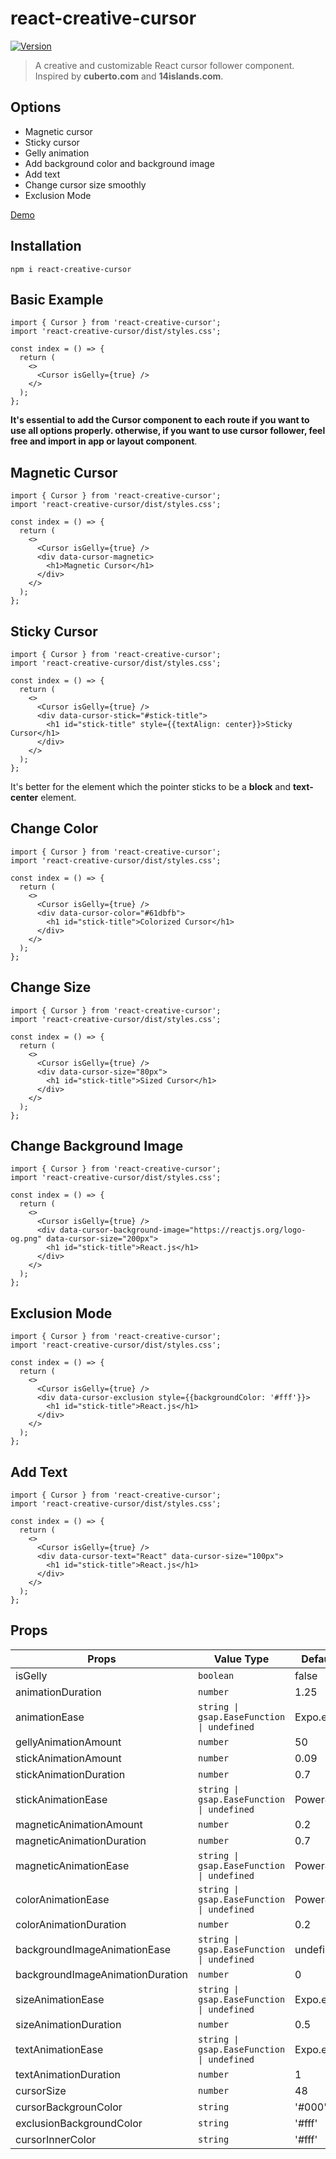 # react-creative-cursor

<a href="https://www.npmjs.com/package/react-creative-cursor"><img src="https://img.shields.io/npm/v/react-creative-cursor.svg" alt="Version"></a>

> A creative and customizable React cursor follower component. Inspired by **cuberto.com** and **14islands.com**.

## Options

- Magnetic cursor
- Sticky cursor
- Gelly animation
- Add background color and background image
- Add text
- Change cursor size smoothly
- Exclusion Mode

<a href="https://react-creative-cursor-demo.vercel.app/">Demo</a>

## Installation

```
npm i react-creative-cursor
```

## Basic Example

```tsx
import { Cursor } from 'react-creative-cursor';
import 'react-creative-cursor/dist/styles.css';

const index = () => {
  return (
    <>
      <Cursor isGelly={true} />
    </>
  );
};
```

**It's essential to add the Cursor component to each route if you want to use all options properly. otherwise, if you want to use cursor follower, feel free and import in app or layout component**.

## Magnetic Cursor

```tsx
import { Cursor } from 'react-creative-cursor';
import 'react-creative-cursor/dist/styles.css';

const index = () => {
  return (
    <>
      <Cursor isGelly={true} />
      <div data-cursor-magnetic>
        <h1>Magnetic Cursor</h1>
      </div>
    </>
  );
};
```

## Sticky Cursor

```tsx
import { Cursor } from 'react-creative-cursor';
import 'react-creative-cursor/dist/styles.css';

const index = () => {
  return (
    <>
      <Cursor isGelly={true} />
      <div data-cursor-stick="#stick-title">
        <h1 id="stick-title" style={{textAlign: center}}>Sticky Cursor</h1>
      </div>
    </>
  );
};
```

It's better for the element which the pointer sticks to be a **block** and **text-center** element.

## Change Color

```tsx
import { Cursor } from 'react-creative-cursor';
import 'react-creative-cursor/dist/styles.css';

const index = () => {
  return (
    <>
      <Cursor isGelly={true} />
      <div data-cursor-color="#61dbfb">
        <h1 id="stick-title">Colorized Cursor</h1>
      </div>
    </>
  );
};
```

## Change Size

```tsx
import { Cursor } from 'react-creative-cursor';
import 'react-creative-cursor/dist/styles.css';

const index = () => {
  return (
    <>
      <Cursor isGelly={true} />
      <div data-cursor-size="80px">
        <h1 id="stick-title">Sized Cursor</h1>
      </div>
    </>
  );
};
```

## Change Background Image

```tsx
import { Cursor } from 'react-creative-cursor';
import 'react-creative-cursor/dist/styles.css';

const index = () => {
  return (
    <>
      <Cursor isGelly={true} />
      <div data-cursor-background-image="https://reactjs.org/logo-og.png" data-cursor-size="200px">
        <h1 id="stick-title">React.js</h1>
      </div>
    </>
  );
};
```

## Exclusion Mode

```tsx
import { Cursor } from 'react-creative-cursor';
import 'react-creative-cursor/dist/styles.css';

const index = () => {
  return (
    <>
      <Cursor isGelly={true} />
      <div data-cursor-exclusion style={{backgroundColor: '#fff'}}>
        <h1 id="stick-title">React.js</h1>
      </div>
    </>
  );
};
```

## Add Text

```tsx
import { Cursor } from 'react-creative-cursor';
import 'react-creative-cursor/dist/styles.css';

const index = () => {
  return (
    <>
      <Cursor isGelly={true} />
      <div data-cursor-text="React" data-cursor-size="100px">
        <h1 id="stick-title">React.js</h1>
      </div>
    </>
  );
};
```

## Props

| Props                            | Value Type                                 | Default Value  |
| -------------------------------- | ------------------------------------------ | -------------- |
| isGelly                          | `boolean`                                  | false          |
| animationDuration                | `number`                                   | 1.25           |
| animationEase                    | `string \| gsap.EaseFunction \| undefined` | Expo.easeOut   |
| gellyAnimationAmount             | `number`                                   | 50             |
| stickAnimationAmount             | `number`                                   | 0.09           |
| stickAnimationDuration           | `number`                                   | 0.7            |
| stickAnimationEase               | `string \| gsap.EaseFunction \| undefined` | Power4.easeOut |
| magneticAnimationAmount          | `number`                                   | 0.2            |
| magneticAnimationDuration        | `number`                                   | 0.7            |
| magneticAnimationEase            | `string \| gsap.EaseFunction \| undefined` | Power4.easeOut |
| colorAnimationEase               | `string \| gsap.EaseFunction \| undefined` | Power4.easeOut |
| colorAnimationDuration           | `number`                                   | 0.2            |
| backgroundImageAnimationEase     | `string \| gsap.EaseFunction \| undefined` | undefined      |
| backgroundImageAnimationDuration | `number`                                   | 0              |
| sizeAnimationEase                | `string \| gsap.EaseFunction \| undefined` | Expo.easeOut   |
| sizeAnimationDuration            | `number`                                   | 0.5            |
| textAnimationEase                | `string \| gsap.EaseFunction \| undefined` | Expo.easeOut   |
| textAnimationDuration            | `number`                                   | 1              |
| cursorSize                       | `number`                                   | 48             |
| cursorBackgrounColor             | `string`                                   | '#000'         |
| exclusionBackgroundColor         | `string`                                   | '#fff'         |
| cursorInnerColor                 | `string`                                   | '#fff'         |
